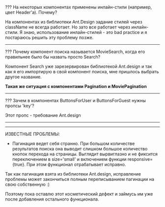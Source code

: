 ???
На некоторых компонентах применены инлайн-стили (например, цвет Header'a). Почему?

На компонентах из библиотеки Ant.Design задание стилей через className не всегда работает. Но зато все работает через инлайн-стили. Я знаю, использование инлайн-стилей - это bad practice и я постараюсь решить эту проблему позже.

---

???
Почему компонент поиска называется MovieSearch, когда его правильнее было бы назвать просто Search?

Компонент Search уже зарезервирован библиотекой Ant.design и так как я его импортирую в свой компонент поиска, мне пришлось выбрать другое название.

**Такая же ситуация с компонентами Pagination и MoviePagination**

---

???
Зачем в компонентах ButtonsForUser и ButtonsForGuest нужны пропсы 'key'?

Этот пропс - требование Ant.design

---

---

ИЗВЕСТНЫЕ ПРОБЛЕМЫ:

- Пагинация ведет себя странно. При большом количестве результатов поиска она выводит слишком большое количество кнопок перехода на страницы. Выглядит вырвиглазно и не фиксится переключением в size='small' и включением функции responsive={true}. При этом функционал отрабатывает исправно.

Так как пагинация взята из библиотеки Ant.design, исправление проблемы может закончиться полным переписыванием пагинации на свою собственную :)

Поэтому пока оставлю этот косметический дефект и займусь им уже после добавления остального функционала.
